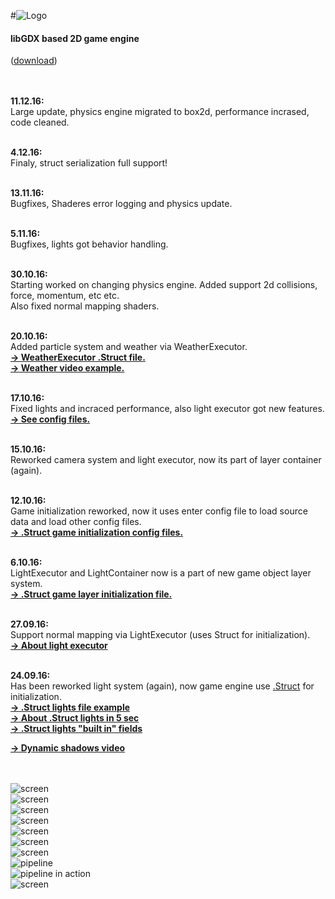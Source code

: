 #![Logo](https://raw.githubusercontent.com/henryco/Escapy/master/promo/ESCAPY.png)
<h4>libGDX based 2D game engine</h4> <h9>(<a href ="https://drive.google.com/open?id=0BzwCB78J-oVxZzlPMHhSdXZYUnc" title = "version: 13.11.16">download</a>)</h9><br><br><br>

<b>11.12.16:</b><br> Large update, physics engine migrated to box2d, performance incrased, code cleaned.<br><br>

<b>4.12.16:</b><br> Finaly, struct serialization full support!<br><br>

<b>13.11.16:</b><br> Bugfixes, Shaderes error logging and physics update.<br><br>

<b>5.11.16:</b><br> Bugfixes, lights got behavior handling.<br><br>

<b>30.10.16:</b><br> Starting worked on changing physics engine. Added support 2d collisions, force, momentum, etc etc.<br>
Also fixed normal mapping shaders.<br><br>

<b>20.10.16:</b><br> Added particle system and weather via WeatherExecutor.<br>
<b><a href ="https://github.com/henryco/Escapy/blob/master/configs/WeatherCFG.struct"> -> WeatherExecutor .Struct file.</a><br><a href ="https://www.youtube.com/watch?v=aCaWks4AM1c&feature=youtu.be"> -> Weather video example.</a></b><br><br>

<b>17.10.16:</b><br> Fixed lights and incraced performance, also light executor got new features.<br>
<b><a href ="https://github.com/henryco/Escapy/tree/master/configs"> -> See config files.</a></b><br><br>

<b>15.10.16:</b><br> Reworked camera system and light executor, now its part of layer container (again).<br><br>

<b>12.10.16:</b><br> Game initialization reworked, now it uses enter config file to load source data and load other config files.<br>
<b><a href ="https://github.com/henryco/Escapy/tree/master/configs"> -> .Struct game initialization config files.</a></b><br><br>

<b>6.10.16:</b><br> LightExecutor and LightContainer now is a part of new game object layer system.<br>
<b><a href ="https://github.com/henryco/Escapy/blob/master/https/github.com/henryco/ObjectsCFG.struct"> -> .Struct game layer initialization file.</a></b><br><br>

<b>27.09.16:</b><br> Support normal mapping via LightExecutor (uses Struct for initialization).<br>
<b><a href ="https://github.com/henryco/Escapy/blob/master/https/github.com/henryco/LightExecutor.md"> -> About light executor</a></b><br><br>

<b>24.09.16:</b><br> Has been reworked light system (again), now game engine use <a href = "https://github.com/henryco/Struct">.Struct</a> for initialization. 
<br><b><a href ="https://github.com/henryco/Escapy/blob/master/https/github.com/henryco/LightCFG.struct"> -> .Struct lights file example </a></b><br>
<b><a href="https://github.com/henryco/Escapy/blob/master/https/github.com/henryco/LightStruct.md"> -> About .Struct lights in 5 sec </a></b><br>
<b><a href="https://github.com/henryco/Escapy/blob/master/https/github.com/henryco/builtIn.md">-> .Struct lights "built in" fields </a></b><br>

<a href="http://www.youtube.com/watch?feature=player_embedded&v=B9nc-YUr3jA
" target="_blank"><b>-> Dynamic shadows video</b></a>



<br><br>
![screen](https://raw.githubusercontent.com/henryco/Escapy/master/promo/hitbox.png)
<br>
![screen](https://raw.githubusercontent.com/henryco/Escapy/master/promo/esWeather.png)
<br>
![screen](https://raw.githubusercontent.com/henryco/Escapy/master/promo/esChar.png)
<br>
![screen](https://raw.githubusercontent.com/henryco/Escapy/master/promo/MODERN.png)
<br>
![screen](https://raw.githubusercontent.com/henryco/Escapy/master/promo/ims.png)
<br>
![screen](https://raw.githubusercontent.com/henryco/Escapy/master/promo/ims3.png)
<br>
![screen](https://raw.githubusercontent.com/henryco/Escapy/master/promo/esc.png)
<br>
![pipeline](https://raw.githubusercontent.com/henryco/Escapy/master/promo/EscapyFBOPipleLineSM.png)
<br>
![pipeline in action](https://raw.githubusercontent.com/henryco/Escapy/master/promo/awesomePipline.png)
<br>
![screen](https://raw.githubusercontent.com/henryco/Escapy/master/promo/trg.png)



